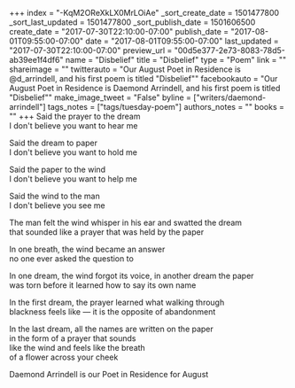 +++
index = "-KqM2OReXkLX0MrLOiAe"
_sort_create_date = 1501477800
_sort_last_updated = 1501477800
_sort_publish_date = 1501606500
create_date = "2017-07-30T22:10:00-07:00"
publish_date = "2017-08-01T09:55:00-07:00"
date = "2017-08-01T09:55:00-07:00"
last_updated = "2017-07-30T22:10:00-07:00"
preview_url = "00d5e377-2e73-8083-78d5-ab39ee1f4df6"
name = "Disbelief"
title = "Disbelief"
type = "Poem"
link = ""
shareimage = ""
twitterauto = "Our August Poet in Residence is  @d_arrindell, and his first poem is titled \"Disbelief\""
facebookauto = "Our August Poet in Residence is  Daemond Arrindell, and his first poem is titled \"Disbelief\""
make_image_tweet = "False"
byline = ["writers/daemond-arrindell"]
tags_notes = ["tags/tuesday-poem"]
authors_notes = ""
books = ""
+++
Said the prayer to the dream<br>
I don't believe you want to hear me

Said the dream to paper<br>
I don't believe you want to hold me

Said the paper to the wind<br>
I don't believe you want to help me

Said the wind to the man<br>
I don't believe you see me

The man felt the wind whisper in his ear and swatted the dream <br>
that sounded like a prayer that was held by the paper

In one breath, the wind became an answer<br>
no one ever asked the question to

In one dream, the wind forgot its voice, in another dream the paper<br>
was torn before it learned how to say its own name

In the first dream, the prayer learned what walking through<br>
blackness feels like &mdash; it is the opposite of abandonment

In the last dream, all the names are written on the paper<br>
in the form of a prayer that sounds<br>
like the wind and feels like the breath<br>
of a flower across your cheek

<p class="poem-footer">Daemond Arrindell is our Poet in Residence for August</p>